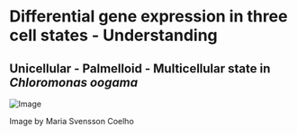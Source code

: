 # Differential gene expression in three cell states - Understanding

## Unicellular - Palmelloid - Multicellular state in *Chloromonas oogama*

![Image](three_states_C.oogama.png)


Image by Maria Svensson Coelho 

